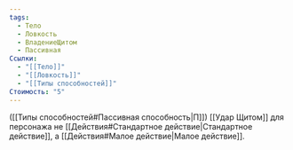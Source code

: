 ```yaml
---
tags:
  - Тело
  - Ловкость
  - ВладениеЩитом
  - Пассивная
Ссылки:
  - "[[Тело]]"
  - "[[Ловкость]]"
  - "[[Типы способностей]]"
Стоимость: "5"
---
```

([[Типы способностей#Пассивная способность|П]]) [[Удар Щитом]] для персонажа не [[Действия#Стандартное действие|Стандартное действие]], а [[Действия#Малое действие|Малое действие]]. 